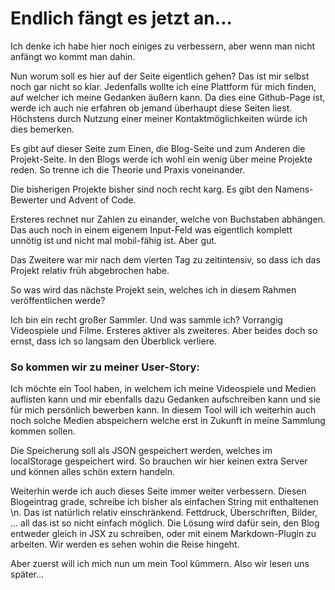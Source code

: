 # Endlich fängt es jetzt an...

Ich denke ich habe hier noch einiges zu verbessern, aber wenn man nicht anfängt wo kommt man dahin.

Nun worum soll es hier auf der Seite eigentlich gehen? Das ist mir selbst noch gar nicht so klar. Jedenfalls wollte ich eine Plattform für mich finden, auf welcher ich meine Gedanken äußern kann. Da dies eine Github-Page ist, werde ich auch nie erfahren ob jemand überhaupt diese Seiten liest. Höchstens durch Nutzung einer meiner Kontaktmöglichkeiten würde ich dies bemerken.

Es gibt auf dieser Seite zum Einen, die Blog-Seite und zum Anderen die Projekt-Seite. In den Blogs werde ich wohl ein wenig über meine Projekte reden. So trenne ich die Theorie und Praxis voneinander.

Die bisherigen Projekte bisher sind noch recht karg. Es gibt den Namens-Bewerter und Advent of Code.

Ersteres rechnet nur Zahlen zu einander, welche von Buchstaben abhängen. Das auch noch in einem eigenem Input-Feld was eigentlich komplett unnötig ist und nicht mal mobil-fähig ist. Aber gut.

Das Zweitere war mir nach dem vierten Tag zu zeitintensiv, so dass ich das Projekt relativ früh abgebrochen habe.

So was wird das nächste Projekt sein, welches ich in diesem Rahmen veröffentlichen werde?

Ich bin ein recht großer Sammler. Und was sammle ich? Vorrangig Videospiele und Filme. Ersteres aktiver als zweiteres. Aber beides doch so ernst, dass ich so langsam den Überblick verliere.

### So kommen wir zu meiner User-Story:

Ich möchte ein Tool haben, in welchem ich meine Videospiele und Medien auflisten kann und mir ebenfalls dazu Gedanken aufschreiben kann und sie für mich persönlich bewerben kann.
In diesem Tool will ich weiterhin auch noch solche Medien abspeichern welche erst in Zukunft in meine Sammlung kommen sollen.

Die Speicherung soll als JSON gespeichert werden, welches im localStorage gespeichert wird. So brauchen wir hier keinen extra Server und können alles schön extern handeln.

Weiterhin werde ich auch dieses Seite immer weiter verbessern. Diesen Blogeintrag grade, schreibe ich bisher als einfachen String mit enthaltenen \\n. Das ist natürlich relativ einschränkend. Fettdruck, Überschriften, Bilder, ... all das ist so nicht einfach möglich.
Die Lösung wird dafür sein, den Blog entweder gleich in JSX zu schreiben, oder mit einem Markdown-Plugin zu arbeiten. Wir werden es sehen wohin die Reise hingeht.

Aber zuerst will ich mich nun um mein Tool kümmern. Also wir lesen uns später...
